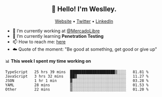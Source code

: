 <h2 align="center">👋 Hello! I'm Weslley.</h2>
<p align="center">
  <a href="http://weslleyneri.com.br">Website</a> •
  <a href="https://twitter.com/Weslley_Neri">Twitter</a> •
  <a href="https://www.linkedin.com/in/weslley-neri-3658908b">LinkedIn</a>
</p>


- 🔭 I’m currently working at [@MercadoLibre](https://github.com/mercadolibre)
- 🌱 I’m currently learning **Penetration Testing**
- 📫 How to reach me: [here](mailto:weslley39@gmail.com)
- ☁️ Quote of the moment: "Be good at something, get good or give up"

📊 **This week I spent my time working on**
<!--START_SECTION:waka-->
```text
TypeScript   25 hrs 39 mins  ████████████████████▒░░░░   81.81 % 
JavaScript   3 hrs 32 mins   ██▓░░░░░░░░░░░░░░░░░░░░░░   11.27 % 
JSON         1 hr 1 min      ▓░░░░░░░░░░░░░░░░░░░░░░░░   03.28 % 
YAML         28 mins         ▒░░░░░░░░░░░░░░░░░░░░░░░░   01.53 % 
Other        22 mins         ▒░░░░░░░░░░░░░░░░░░░░░░░░   01.20 % 
```
<!--END_SECTION:waka-->

<!-- Inspired by https://github.com/gruselhaus/gruselhaus -->